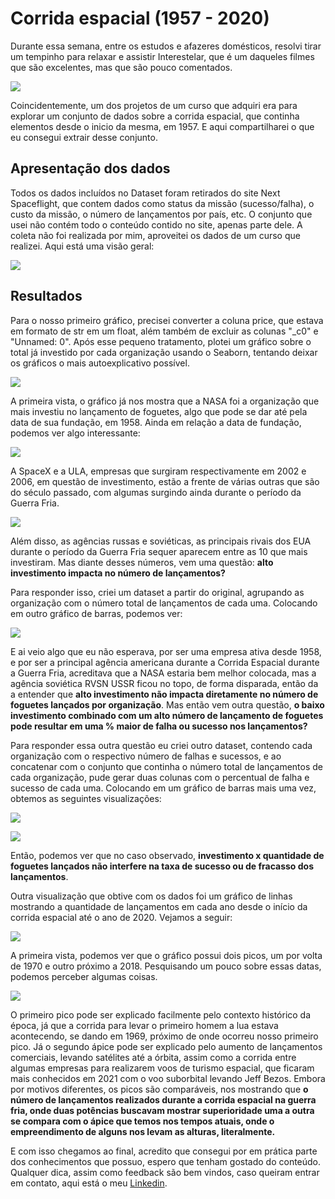 # Corrida espacial (1957 - 2020)
Durante essa semana, entre os estudos e afazeres domésticos, resolvi tirar um tempinho para relaxar e assistir Interestelar, que é um daqueles filmes que são excelentes, mas que são pouco comentados.

![](https://c.tenor.com/CoLT0XrDN_cAAAAC/interstellar-gargantua.gif)

Coincidentemente, um dos projetos de um curso que adquiri era para explorar um conjunto de dados sobre a corrida espacial, que continha elementos desde o inicio da mesma, em 1957. E aqui compartilharei o que eu consegui extrair desse conjunto.

## Apresentação dos dados 
Todos os dados incluídos no Dataset foram retirados do site Next Spaceflight, que contem dados como status da missão (sucesso/falha), o custo da missão, o número de lançamentos por país, etc. O conjunto que usei não contém todo o conteúdo contido no site, apenas parte dele. A coleta não foi realizada por mim, aproveitei os dados de um curso que realizei. Aqui está uma visão geral:

![](https://i.postimg.cc/WbyKgRZ1/vis-ogeral.png)

## Resultados
Para o nosso primeiro gráfico, precisei converter a coluna price, que estava em formato de str em um float, além também de excluir as colunas "_c0" e "Unnamed: 0". Após esse pequeno tratamento, plotei um gráfico sobre o total já investido por cada organização usando o Seaborn, tentando deixar os gráficos o mais autoexplicativo possível.

![](https://i.postimg.cc/hPG6TcPH/Captura-de-tela-de-2022-09-05-07-44-18.png)

A primeira vista, o gráfico já nos mostra que a NASA foi a organização que mais investiu no lançamento de foguetes, algo que pode se dar até pela data de sua fundação, em 1958.
Ainda em relação a data de fundação, podemos ver algo interessante:

![](https://i.postimg.cc/Rqrgk5KT/Captura-de-tela-de-2022-09-05-07-50-52.png)

A SpaceX e a ULA, empresas que surgiram respectivamente em 2002 e 2006, em questão de investimento, estão a frente de várias outras que são do século passado, com algumas surgindo ainda durante o período da Guerra Fria.

![](https://i.postimg.cc/HkNrdYVH/Captura-de-tela-de-2022-09-05-07-47-33.png)

Além disso, as agências russas e soviéticas, as principais rivais dos EUA durante o período da Guerra Fria sequer aparecem entre as 10 que mais investiram. Mas diante desses números, vem uma questão: **alto investimento impacta no número de lançamentos?**

Para responder isso, criei um dataset a partir do original, agrupando as organização com o número total de lançamentos de cada uma. Colocando em outro gráfico de barras, podemos ver:

![](https://i.postimg.cc/G2fRstnh/Captura-de-tela-de-2022-09-05-07-54-01.png)

E ai veio algo que eu não esperava, por ser uma empresa ativa desde 1958, e por ser a principal agência americana durante a Corrida Espacial durante a Guerra Fria, acreditava que a NASA estaria bem melhor colocada, mas a agência soviética RVSN USSR ficou no topo, de forma disparada, então da a entender que **alto investimento não impacta diretamente no número de foguetes lançados por organização**. Mas então vem outra questão, **o baixo investimento combinado com um alto número de lançamento de foguetes pode resultar em uma % maior de falha ou sucesso nos lançamentos?**

Para responder essa outra questão eu criei outro dataset, contendo cada organização com o respectivo número de falhas e sucessos, e ao concatenar com o conjunto que continha o número total de lançamentos de cada organização, pude gerar duas colunas com o percentual de falha e sucesso de cada uma. Colocando em um gráfico de barras mais uma vez, obtemos as seguintes visualizações:

![](https://i.postimg.cc/kGjT560f/Captura-de-tela-de-2022-09-05-07-56-46.png)

![](https://i.postimg.cc/9MsGgPj3/Captura-de-tela-de-2022-09-05-07-57-54.png)

Então, podemos ver que no caso observado, **investimento x quantidade de foguetes lançados não interfere na taxa de sucesso ou de fracasso dos lançamentos**.

Outra visualização que obtive com os dados foi um gráfico de linhas mostrando a quantidade de lançamentos em cada ano desde o início da corrida espacial até o ano de 2020. Vejamos a seguir:

![](https://i.postimg.cc/50XrFmmD/Captura-de-tela-de-2022-09-05-07-59-42.png)

A primeira vista, podemos ver que o gráfico possui dois picos, um por volta de 1970 e outro próximo a 2018. Pesquisando um pouco sobre essas datas, podemos perceber algumas coisas.

![](https://i.postimg.cc/PJm2mVvV/Captura-de-tela-de-2022-09-05-08-00-35.png)

O primeiro pico pode ser explicado facilmente pelo contexto histórico da época, já que a corrida para levar o primeiro homem a lua estava acontecendo, se dando em 1969, próximo de onde ocorreu nosso primeiro pico. Já o segundo ápice pode ser explicado pelo aumento de lançamentos comerciais, levando satélites até a órbita, assim como a corrida entre algumas empresas para realizarem voos de turismo espacial, que ficaram mais conhecidos em 2021 com o voo suborbital levando Jeff Bezos. Embora por motivos diferentes, os picos são comparáveis, nos mostrando que **o número de lançamentos realizados durante a corrida espacial na guerra fria, onde duas potências buscavam mostrar superioridade uma a outra se compara com o ápice que temos nos tempos atuais, onde o empreendimento de alguns nos levam as alturas, literalmente.**

E com isso chegamos ao final, acredito que consegui por em prática parte dos conhecimentos que possuo, espero que tenham gostado do conteúdo. Qualquer dica, assim como feedback são bem vindos, caso queiram entrar em contato, aqui está o meu [Linkedin](https://www.linkedin.com/in/daniel-soares-ti/).
